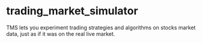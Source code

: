# trading_market_simulator
TMS lets you experiment trading strategies and algorithms on stocks market data, just as if it was on the real live market.
